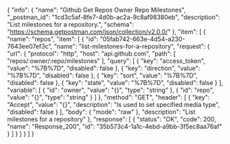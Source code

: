 {
  "info": {
    "name": "Github Get Repos Owner Repo Milestones",
    "_postman_id": "1cd3c5af-8fe7-4d0b-ac2a-9c8af98380eb",
    "description": "List milestones for a repository.",
    "schema": "https://schema.getpostman.com/json/collection/v2.0.0/"
  },
  "item": [
    {
      "name": "repos",
      "item": [
        {
          "id": "05fab742-663e-4d54-a230-7643ee07ef3c",
          "name": "list-milestones-for-a-repository",
          "request": {
            "url": {
              "protocol": "http",
              "host": "api.github.com",
              "path": [
                "repos/:owner/:repo/milestones"
              ],
              "query": [
                {
                  "key": "access_token",
                  "value": "%7B%7D",
                  "disabled": false
                },
                {
                  "key": "direction",
                  "value": "%7B%7D",
                  "disabled": false
                },
                {
                  "key": "sort",
                  "value": "%7B%7D",
                  "disabled": false
                },
                {
                  "key": "state",
                  "value": "%7B%7D",
                  "disabled": false
                }
              ],
              "variable": [
                {
                  "id": "owner",
                  "value": "{}",
                  "type": "string"
                },
                {
                  "id": "repo",
                  "value": "{}",
                  "type": "string"
                }
              ]
            },
            "method": "GET",
            "header": [
              {
                "key": "Accept",
                "value": "{}",
                "description": "Is used to set specified media type",
                "disabled": false
              }
            ],
            "body": {
              "mode": "raw"
            },
            "description": "List milestones for a repository"
          },
          "response": [
            {
              "status": "OK",
              "code": 200,
              "name": "Response_200",
              "id": "35b573c4-1a1c-4ebd-a9bb-3f5ec8aa76af"
            }
          ]
        }
      ]
    }
  ]
}